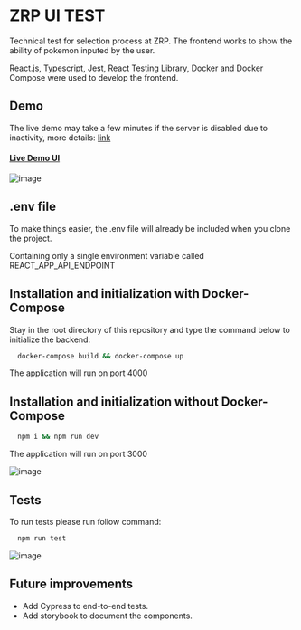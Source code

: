 # ZRP UI TEST

Technical test for selection process at ZRP. The frontend works to show the ability of pokemon inputed by the user.

React.js, Typescript, Jest, React Testing Library, Docker and Docker Compose were used to develop the frontend.

## Demo

The live demo may take a few minutes if the server is disabled due to inactivity, more details: <a href="https://render.com/docs/free">link</a>
<h4><a href="https://zrpokeui.onrender.com/"> Live Demo UI</a></h4>

![image](https://github.com/grabeTaka/ZRPokeUI/assets/128423774/e4d04a35-c4c0-42ef-8197-1b5ca91cd77b)


## .env file
To make things easier, the .env file will already be included when you clone the project.

Containing only a single environment variable called REACT_APP_API_ENDPOINT


## Installation and initialization with Docker-Compose

Stay in the root directory of this repository and type the command below to initialize the backend:

```bash 
  docker-compose build && docker-compose up
```
The application will run on port 4000

## Installation and initialization without Docker-Compose

```bash 
  npm i && npm run dev
```
The application will run on port 3000

![image](https://github.com/grabeTaka/ZRPokeUI/assets/128423774/51434feb-da72-4a88-8597-ff7446c8d456)


## Tests

To run tests please run follow command:

```bash 
  npm run test
```
![image](https://github.com/grabeTaka/ZRPokeUI/assets/128423774/f402066c-fe37-4c1a-8741-236bb83e74d8)



## Future improvements
- Add Cypress to end-to-end tests.
- Add storybook to document the components.
